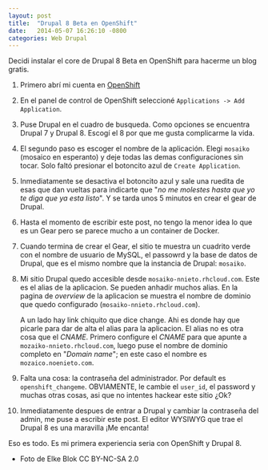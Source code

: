 ```yaml
---
layout: post
title:  "Drupal 8 Beta en OpenShift"
date:   2014-05-07 16:26:10 -0800
categories: Web Drupal
---
```


Decidi instalar el core de Drupal 8 Beta en OpenShift para hacerme un blog
gratis.


1. Primero abrí mi cuenta en [OpenShift](https://www.openshift.com/)

2. En el panel de control de OpenShift seleccioné `Applications -> Add Application`.

3. Puse Drupal en el cuadro de busqueda. Como opciones se encuentra Drupal 7 y
Drupal 8. Escogí el 8 por que me gusta complicarme la vida.

3. El segundo paso es escoger el nombre de la aplicación. Elegi `mosaiko`
(mosaico en esperanto) y deje todas las demas configuraciones sin tocar. Solo
faltó presionar el botoncito azul de `Create Application`.

4. Inmediatamente se desactiva el botoncito azul y sale una ruedita de esas
que dan vueltas para indicarte que "_no me molestes hasta que yo te diga que ya
esta listo_". Y se tarda unos 5 minutos en crear el gear de Drupal.

5. Hasta el momento de escribir este post, no tengo la menor idea lo que es un
Gear pero se parece mucho a un container de Docker.

6. Cuando termina de crear el Gear, el sitio te muestra un cuadrito verde con
el nombre de usuario de MySQL, el passowrd y la base de datos de Drupal, que
es el mismo nombre que la instancia de Drupal: `mosaiko`.

7. Mi sitio Drupal quedo accesible desde `mosaiko-nnieto.rhcloud.com`. Este es
el alias de la aplicacion. Se pueden anhadir muchos alias. En la pagina de
_overview_ de la aplicacion se muestra el nombre de dominio que quedo
configurado (`mosaiko-nnieto.rhcloud.com`).

    A un lado hay link chiquito que dice change. Ahi es donde hay que picarle
    para dar de alta el alias para la aplicacion. El alias no es otra cosa que
    el _CNAME_. Primero configure el _CNAME_ para que apunte a
    `mozaiko-nnieto.rhcloud.com`, luego puse el nombre de dominio completo en "_Domain
    name_"; en este caso el nombre es `mozaico.noenieto.com`.

9. Falta una cosa: la contraseña del administrador. Por default es
`openshift_changeme`. OBVIAMENTE, le cambie el `user_id`, el password y muchas
otras cosas, asi que no intentes hackear este sitio ¿Ok?

10. Inmediatamente despues de entrar a Drupal y cambiar la contraseña del
admin, me puse a escribir este post. El editor WYSIWYG que trae el Drupal 8 es
una maravilla ¡Me encanta!

Eso es todo. Es mi primera experiencia seria con OpenShift y Drupal 8.

* Foto de Elke Blok CC BY-NC-SA 2.0
